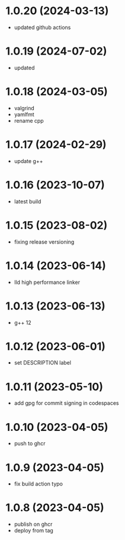 # 1.0.20 (2024-03-13)

* updated github actions

# 1.0.19 (2024-07-02)

* updated

# 1.0.18 (2024-03-05)

* valgrind
* yamlfmt
* rename cpp

# 1.0.17 (2024-02-29)

* update g++

# 1.0.16 (2023-10-07)

* latest build

# 1.0.15 (2023-08-02)

* fixing release versioning

# 1.0.14 (2023-06-14)

* lld high performance linker

# 1.0.13 (2023-06-13)

* g++ 12

# 1.0.12 (2023-06-01)

* set DESCRIPTION label

# 1.0.11 (2023-05-10)

* add gpg for commit signing in codespaces

# 1.0.10 (2023-04-05)

* push to ghcr

# 1.0.9 (2023-04-05)

* fix build action typo

# 1.0.8 (2023-04-05)

* publish on ghcr
* deploy from tag
